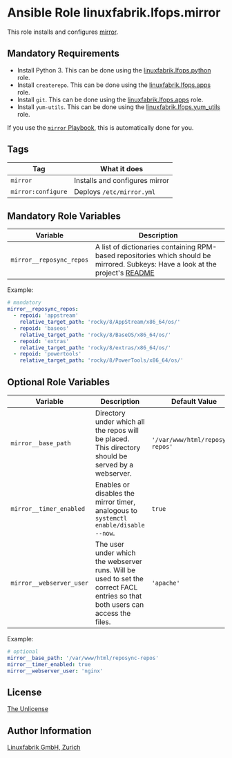 # Ansible Role linuxfabrik.lfops.mirror

This role installs and configures [mirror](https://github.com/Linuxfabrik/mirror).


## Mandatory Requirements

* Install Python 3. This can be done using the [linuxfabrik.lfops.python](https://github.com/Linuxfabrik/lfops/tree/main/roles/python) role.
* Install `createrepo`. This can be done using the [linuxfabrik.lfops.apps](https://github.com/Linuxfabrik/lfops/tree/main/roles/apps) role.
* Install `git`. This can be done using the [linuxfabrik.lfops.apps](https://github.com/Linuxfabrik/lfops/tree/main/roles/apps) role.
* Install `yum-utils`. This can be done using the [linuxfabrik.lfops.yum_utils](https://github.com/Linuxfabrik/lfops/tree/main/roles/yum_utils) role.

If you use the [`mirror` Playbook](https://github.com/Linuxfabrik/lfops/blob/main/playbooks/mirror.yml), this is automatically done for you.


## Tags

| Tag      | What it does                   |
| ---      | ------------                   |
| `mirror` | Installs and configures mirror |
| `mirror:configure` | Deploys `/etc/mirror.yml` |


## Mandatory Role Variables

| Variable | Description |
| -------- | ----------- |
| `mirror__reposync_repos` | A list of dictionaries containing RPM-based repositories which should be mirrored. Subkeys: Have a look at the project's [README](https://github.com/Linuxfabrik/mirror/blob/main/README.md#synopsis---the-configuration-file) |

Example:
```yaml
# mandatory
mirror__reposync_repos:
  - repoid: 'appstream'
    relative_target_path: 'rocky/8/AppStream/x86_64/os/'
  - repoid: 'baseos'
    relative_target_path: 'rocky/8/BaseOS/x86_64/os/'
  - repoid: 'extras'
    relative_target_path: 'rocky/8/extras/x86_64/os/'
  - repoid: 'powertools'
    relative_target_path: 'rocky/8/PowerTools/x86_64/os/'
```


## Optional Role Variables

| Variable | Description | Default Value |
| -------- | ----------- | ------------- |
| `mirror__base_path` | Directory under which all the repos will be placed. This directory should be served by a webserver. | `'/var/www/html/reposync-repos'` |
| `mirror__timer_enabled` | Enables or disables the mirror timer, analogous to `systemctl enable/disable --now`. | `true` |
| `mirror__webserver_user` | The user under which the webserver runs. Will be used to set the correct FACL entries so that both users can access the files. | `'apache'` |

Example:
```yaml
# optional
mirror__base_path: '/var/www/html/reposync-repos'
mirror__timer_enabled: true
mirror__webserver_user: 'nginx'
```


## License

[The Unlicense](https://unlicense.org/)


## Author Information

[Linuxfabrik GmbH, Zurich](https://www.linuxfabrik.ch)
